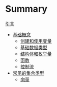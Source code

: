 # Summary

[引言](./introduction.md)

<!-- - [环境配置](./environment_configuration.md) -->
- [基础概念](./basic_concepts.md)
  - [创建和使用变量](./basic_concepts/variables.md)
  - [基础数据类型](./basic_concepts/data_types.md)
  - [结构体和枚举量](./basic_concepts/struct_and_enum.md)
  - [函数](./basic_concepts/functions.md)
  - [控制流](./basic_concepts/control_flow.md)
- [常见的集合类型](./collections.md)
  - [向量](./collections/vector.md)
  <!-- - [字符串](./collections/string.md) -->
  <!-- - [哈希表](./collections/hash_map.md) -->
<!-- - [Rust的内存管理](./memory_management.md) -->
  <!-- - [所有权](./memory_management/ownership.md) -->
  <!-- - [引用与借用](./memory_management/reference_and_borrowing.md) -->
  <!-- - [生命周期](./memory_management/lifetime.md) -->
  <!-- - [切片类型](./memory_management/slice.md) -->
<!-- - [模式匹配](./matching.md) -->
  <!-- - [控制流运算符 match](./matching/match.md) -->
  <!-- - [使用 if let 精简控制流](./matching/if_let.md) -->
<!-- - [泛型](./generic.md) -->
  <!-- - [泛型数据类型](./generic/generic_types.md) -->
  <!-- - [trait: 定义共享的行为](./generic/trait.md) -->
<!-- - [错误处理](./error_handling.md) -->
  <!-- - [panic! 与不可恢复的错误](./error_handling/panic.md) -->
  <!-- - [使用 Result 类型处理可恢复的错误](./error_handling/result.md) -->
  <!-- - [使用 Option 类型处理缺失](./error_handling/option.md) -->
<!-- - [代码的模块化组织](./code_organization.md) -->
<!-- - [测试](./testing.md) -->
  <!-- - [单元测试](./testing/unit_testing.md) -->
  <!-- - [文档测试](./testing/documentation_testing.md) -->
  <!-- - [集成测试](./testing/integration_testing.md) -->